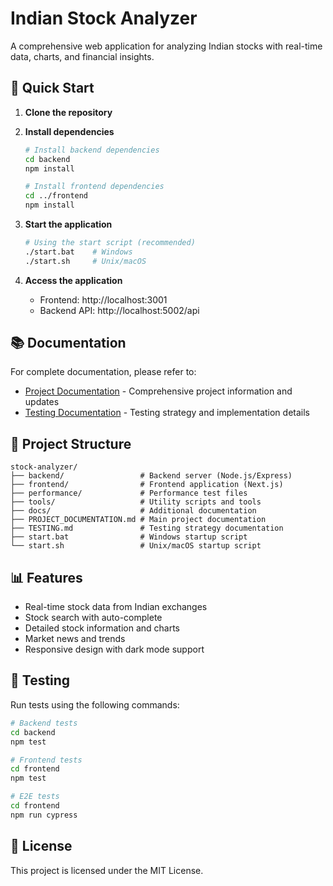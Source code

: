 # Indian Stock Analyzer

A comprehensive web application for analyzing Indian stocks with real-time data, charts, and financial insights.

## 🚀 Quick Start

1. **Clone the repository**

2. **Install dependencies**
   ```bash
   # Install backend dependencies
   cd backend
   npm install

   # Install frontend dependencies
   cd ../frontend
   npm install
   ```

3. **Start the application**
   ```bash
   # Using the start script (recommended)
   ./start.bat    # Windows
   ./start.sh     # Unix/macOS
   ```

4. **Access the application**
   - Frontend: http://localhost:3001
   - Backend API: http://localhost:5002/api

## 📚 Documentation

For complete documentation, please refer to:

- [Project Documentation](./PROJECT_DOCUMENTATION.md) - Comprehensive project information and updates
- [Testing Documentation](./TESTING.md) - Testing strategy and implementation details

## 📁 Project Structure

```
stock-analyzer/
├── backend/                 # Backend server (Node.js/Express)
├── frontend/                # Frontend application (Next.js)
├── performance/             # Performance test files
├── tools/                   # Utility scripts and tools
├── docs/                    # Additional documentation
├── PROJECT_DOCUMENTATION.md # Main project documentation
├── TESTING.md               # Testing strategy documentation
├── start.bat                # Windows startup script
└── start.sh                 # Unix/macOS startup script
```

## 📊 Features

- Real-time stock data from Indian exchanges
- Stock search with auto-complete
- Detailed stock information and charts
- Market news and trends
- Responsive design with dark mode support

## 🧪 Testing

Run tests using the following commands:

```bash
# Backend tests
cd backend
npm test

# Frontend tests
cd frontend
npm test

# E2E tests
cd frontend
npm run cypress
```

## 📄 License

This project is licensed under the MIT License. 